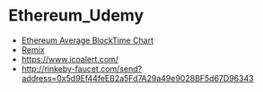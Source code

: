 # Ethereum_Udemy
* [Ethereum Average BlockTime Chart](https://etherscan.io/chart/blocktime)
* [Remix](http://remix.ethereum.org/#optimize=false&version=soljson-v0.4.19+commit.c4cbbb05.js)
* https://www.icoalert.com/       
* http://rinkeby-faucet.com/send?address=0x5d9Ef44feEB2a5Fd7A29a49e9028BF5d67D96343
